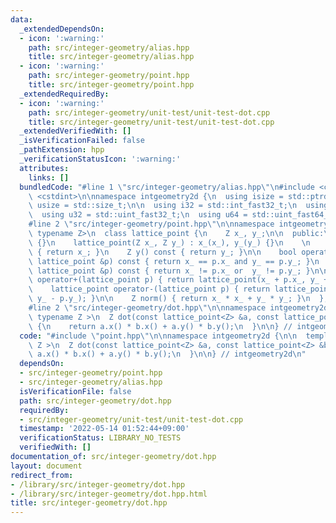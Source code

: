 ```yaml
---
data:
  _extendedDependsOn:
  - icon: ':warning:'
    path: src/integer-geometry/alias.hpp
    title: src/integer-geometry/alias.hpp
  - icon: ':warning:'
    path: src/integer-geometry/point.hpp
    title: src/integer-geometry/point.hpp
  _extendedRequiredBy:
  - icon: ':warning:'
    path: src/integer-geometry/unit-test/unit-test-dot.cpp
    title: src/integer-geometry/unit-test/unit-test-dot.cpp
  _extendedVerifiedWith: []
  _isVerificationFailed: false
  _pathExtension: hpp
  _verificationStatusIcon: ':warning:'
  attributes:
    links: []
  bundledCode: "#line 1 \"src/integer-geometry/alias.hpp\"\n#include <cstddef>\n#include\
    \ <cstdint>\n\nnamespace intgeometry2d {\n  using isize = std::ptrdiff_t;\n  using\
    \ usize = std::size_t;\n\n  using i32 = std::int_fast32_t;\n  using i64 = std::int_fast64_t;\n\
    \  using u32 = std::uint_fast32_t;\n  using u64 = std::uint_fast64_t;\n} // intgeometry2d\n\
    #line 2 \"src/integer-geometry/point.hpp\"\n\nnamespace intgeometry2d {\n\n  template<\
    \ typename Z>\n  class lattice_point {\n    Z x_, y_;\n\n  public:\n    lattice_point()\
    \ {}\n    lattice_point(Z x_, Z y_) : x_(x_), y_(y_) {}\n    \n    Z x() const\
    \ { return x_; }\n    Z y() const { return y_; }\n\n    bool operator==(const\
    \ lattice_point &p) const { return x_ == p.x_ and y_ == p.y_; }\n    bool operator!=(const\
    \ lattice_point &p) const { return x_ != p.x_ or  y_ != p.y_; }\n\n    lattice_point\
    \ operator+(lattice_point p) { return lattice_point(x_ + p.x_, y_ + p.y_); }\n\
    \    lattice_point operator-(lattice_point p) { return lattice_point(x_ - p.x_,\
    \ y_ - p.y_); }\n\n    Z norm() { return x_ * x_ + y_ * y_; }\n  };\n\n} // intgeometry2d\n\
    #line 2 \"src/integer-geometry/dot.hpp\"\n\nnamespace intgeometry2d {\n\n  template<\
    \ typename Z >\n  Z dot(const lattice_point<Z> &a, const lattice_point<Z> &b)\
    \ {\n    return a.x() * b.x() + a.y() * b.y();\n  }\n\n} // intgeometry2d\n"
  code: "#include \"point.hpp\"\n\nnamespace intgeometry2d {\n\n  template< typename\
    \ Z >\n  Z dot(const lattice_point<Z> &a, const lattice_point<Z> &b) {\n    return\
    \ a.x() * b.x() + a.y() * b.y();\n  }\n\n} // intgeometry2d\n"
  dependsOn:
  - src/integer-geometry/point.hpp
  - src/integer-geometry/alias.hpp
  isVerificationFile: false
  path: src/integer-geometry/dot.hpp
  requiredBy:
  - src/integer-geometry/unit-test/unit-test-dot.cpp
  timestamp: '2022-05-14 01:52:44+09:00'
  verificationStatus: LIBRARY_NO_TESTS
  verifiedWith: []
documentation_of: src/integer-geometry/dot.hpp
layout: document
redirect_from:
- /library/src/integer-geometry/dot.hpp
- /library/src/integer-geometry/dot.hpp.html
title: src/integer-geometry/dot.hpp
---
```


